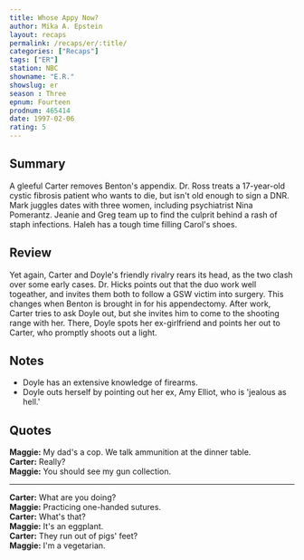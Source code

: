 ```yaml
---
title: Whose Appy Now?
author: Mika A. Epstein
layout: recaps
permalink: /recaps/er/:title/
categories: ["Recaps"]
tags: ["ER"]
station: NBC
showname: "E.R."
showslug: er
season : Three
epnum: Fourteen
prodnum: 465414
date: 1997-02-06
rating: 5
---
```


## Summary

A gleeful Carter removes Benton's appendix. Dr. Ross treats a 17-year-old cystic fibrosis patient who wants to die, but isn't old enough to sign a DNR. Mark juggles dates with three women, including psychiatrist Nina Pomerantz. Jeanie and Greg team up to find the culprit behind a rash of staph infections. Haleh has a tough time filling Carol's shoes.

## Review

Yet again, Carter and Doyle's friendly rivalry rears its head, as the two clash over some early cases. Dr. Hicks points out that the duo work well togeather, and invites them both to follow a GSW victim into surgery. This changes when Benton is brought in for his appendectomy. After work, Carter tries to ask Doyle out, but she invites him to come to the shooting range with her. There, Doyle spots her ex-girlfriend and points her out to Carter, who promptly shoots out a light.

## Notes

* Doyle has an extensive knowledge of firearms.
* Doyle outs herself by pointing out her ex, Amy Elliot, who is 'jealous as hell.'

## Quotes

**Maggie:** My dad's a cop. We talk ammunition at the dinner table.\
**Carter:** Really?\
**Maggie:** You should see my gun collection.

---

**Carter:** What are you doing?\
**Maggie:** Practicing one-handed sutures.\
**Carter:** What's that?\
**Maggie:** It's an eggplant.\
**Carter:** They run out of pigs' feet?\
**Maggie:** I'm a vegetarian.
